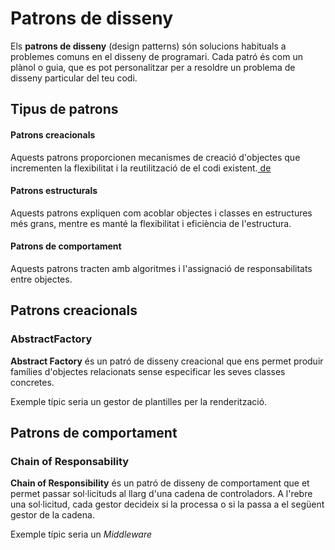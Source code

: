# Patrons de disseny

Els **patrons de disseny** \(design patterns\) són solucions habituals a problemes comuns en el disseny de programari. Cada patró és com un plànol o guia, que es pot personalitzar per a resoldre un problema de disseny particular del teu codi.  


## Tipus de patrons

#### Patrons creacionals

Aquests patrons proporcionen mecanismes de creació d'objectes que incrementen la flexibilitat i la reutilització de el codi existent.[ de ](https://refactoring.guru/es/design-patterns/abstract-factory)

#### Patrons estructurals

Aquests patrons expliquen com acoblar objectes i classes en estructures més grans, mentre es manté la flexibilitat i eficiència de l'estructura.

#### Patrons de comportament

Aquests patrons tracten amb algoritmes i l'assignació de responsabilitats entre objectes.

## Patrons creacionals

### AbstractFactory

**Abstract Factory** és un patró de disseny creacional que ens permet produir famílies d'objectes relacionats sense especificar les seves classes concretes.

Exemple típic seria un gestor de plantilles per la renderització.





## Patrons de comportament

### Chain of Responsability

**Chain of Responsibility** és un patró de disseny de comportament que et permet passar sol·licituds al llarg d'una cadena de controladors. A l'rebre una sol·licitud, cada gestor decideix si la processa o si la passa a el següent gestor de la cadena.

Exemple típic seria un _Middleware_



